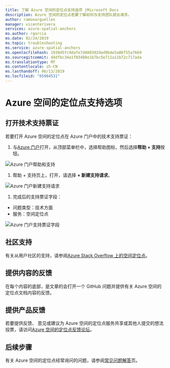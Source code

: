 ```yaml
---
title: 了解 Azure 空间的定位点支持选项 |Microsoft Docs
description: Azure 空间的定位点若要了解如何与支持团队提出请求。
author: ramonarguelles
manager: vicenterivera
services: azure-spatial-anchors
ms.author: rgarcia
ms.date: 02/24/2019
ms.topic: troubleshooting
ms.service: azure-spatial-anchors
ms.openlocfilehash: 1930d5fc9dafe7d480302ded9b4e5a86f55a7669
ms.sourcegitcommit: d4dfbc34a1f03488e1b7bc5e711a11b72c717ada
ms.translationtype: MT
ms.contentlocale: zh-CN
ms.lasthandoff: 06/13/2019
ms.locfileid: "65964531"
---
```

# <a name="azure-spatial-anchors-support-options"></a>Azure 空间的定位点支持选项

## <a name="open-a-tech-support-ticket"></a>打开技术支持票证

若要打开 Azure 空间的定位点在 Azure 门户中的技术支持票证：

1. 与[Azure 门户](https://azure.microsoft.com/account/)打开，从顶部菜单栏中，选择帮助图标，然后选择**帮助 + 支持**按钮。 

![Azure 门户帮助和支持](./media/spatial-anchor-support.png)

1. 帮助 + 支持页上，打开，请选择 **+ 新建支持请求**。

![Azure 门户新建支持请求](./media/spatial-anchor-support2.png)

1. 完成后的支持票证字段： 

- 问题类型：技术方面
- 服务：空间定位点

![Azure 门户支持票证字段](./media/spatial-anchor-support3.png)

## <a name="community-support"></a>社区支持

有关从用户社区的支持，请参阅[Azure Stack Overflow 上的空间定位点](https://stackoverflow.com/questions/tagged/azure-spatial-anchors)。 

## <a name="provide-content-feedback"></a>提供内容的反馈

在每个内容的底部，是文章的会打开一个 GitHub 问题并提供有关 Azure 空间的定位点文档内容的反馈。 

## <a name="provide-product-feedback"></a>提供产品反馈

若要提供反馈、 意见或建议为 Azure 空间的定位点服务共享或其他人提交的想法投票，请访问[Azure 空间的定位点反馈论坛](https://feedback.azure.com/forums/919252-azure-spatial-anchors)。

## <a name="next-steps"></a>后续步骤

有关 Azure 空间的定位点经常询问的问题，请参阅[常见问题解答](spatial-anchor-faq.md)页。